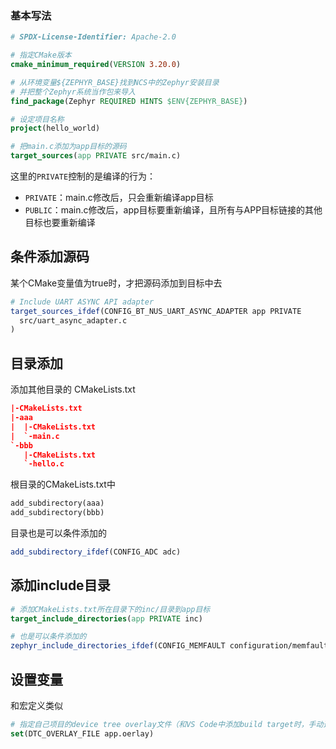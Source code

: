 ### 基本写法
```cmake
# SPDX-License-Identifier: Apache-2.0

# 指定CMake版本
cmake_minimum_required(VERSION 3.20.0)

# 从环境变量${ZEPHYR_BASE}找到NCS中的Zephyr安装目录
# 并把整个Zephyr系统当作包来导入
find_package(Zephyr REQUIRED HINTS $ENV{ZEPHYR_BASE})

# 设定项目名称
project(hello_world)

# 把main.c添加为app目标的源码
target_sources(app PRIVATE src/main.c)
```
这里的`PRIVATE`控制的是编译的行为：
- `PRIVATE`：main.c修改后，只会重新编译app目标
- `PUBLIC`：main.c修改后，app目标要重新编译，且所有与APP目标链接的其他目标也要重新编译
## 条件添加源码
某个CMake变量值为true时，才把源码添加到目标中去
```cmake
# Include UART ASYNC API adapter
target_sources_ifdef(CONFIG_BT_NUS_UART_ASYNC_ADAPTER app PRIVATE
  src/uart_async_adapter.c
)
```
## 目录添加
 添加其他目录的 CMakeLists.txt
```cmake
|-CMakeLists.txt
|-aaa
|  |-CMakeLists.txt
|  `-main.c
`-bbb
   |-CMakeLists.txt
   `-hello.c
```
根目录的CMakeLists.txt中
```python
add_subdirectory(aaa)
add_subdirectory(bbb)
```
目录也是可以条件添加的
```cmake
add_subdirectory_ifdef(CONFIG_ADC adc)
```
## 添加include目录
```cmake
# 添加CMakeLists.txt所在目录下的inc/目录到app目标
target_include_directories(app PRIVATE inc)

# 也是可以条件添加的
zephyr_include_directories_ifdef(CONFIG_MEMFAULT configuration/memfault)
```
## 设置变量
和宏定义类似
```cmake
# 指定自己项目的device tree overlay文件（和VS Code中添加build target时，手动选择overlay是一样的）
set(DTC_OVERLAY_FILE app.oerlay)
```

